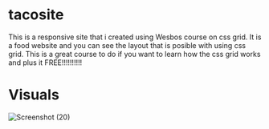 # tacosite
This is a responsive site that i created using Wesbos course on css grid. It is a food website and you can see the layout that is posible with using css grid. This is a great course to do if you want to learn how the css grid works and plus it FREE!!!!!!!!!!

# Visuals

![Screenshot (20)](https://user-images.githubusercontent.com/32546679/59079829-96151b80-88b3-11e9-9530-c90faf1b586c.png)
